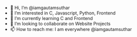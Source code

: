 - 👋 Hi, I’m @iamgautamsuthar
- 👀 I’m interested in C, Javascript, Python, Frontend
- 🌱 I’m currently learning C and Frontend
- 💞️ I’m looking to collaborate on Website Projects
- 📫 How to reach me: I am everywhere @iamgautamsuthar

<!---
iamgautamsuthar/iamgautamsuthar is a ✨ special ✨ repository because its `README.md` (this file) appears on your GitHub profile.
You can click the Preview link to take a look at your changes.
--->

